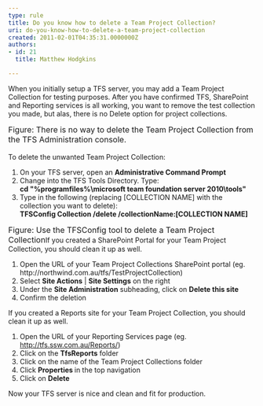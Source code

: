 ```yaml
---
type: rule
title: Do you know how to delete a Team Project Collection?
uri: do-you-know-how-to-delete-a-team-project-collection
created: 2011-02-01T04:35:31.0000000Z
authors:
- id: 21
  title: Matthew Hodgkins

---
```




<span class='intro'> When you initially setup a TFS server, you may add a Team Project Collection for testing purposes. After you have confirmed TFS, SharePoint and Reporting services is all working, you want to remove the test collection you made, but alas, there is no Delete option for project collections.
 </span>


  <img alt="" src="/TFS/RulesToBetterTFSAdministration/PublishingImages/tfs-admin-no-delete.png" /> <br>
<font class="ms-rteCustom-FigureNormal" size="+0">Figure&#58; There is no way to delete the Team Project Collection from the TFS Administration console.<br>
</font><br>
To delete the unwanted Team Project Collection&#58;<br>
<ol>
    <li>On your TFS server, open an <strong>Administrative Command Prompt</strong> </li>
    <li>Change into the TFS Tools Directory. Type&#58;<br>
    <strong>cd &quot;%programfiles%\microsoft team foundation server 2010\tools&quot;</strong> </li>
    <li>Type in the following (replacing [COLLECTION NAME] with the collection you want to delete)&#58;<br>
    <strong>TFSConfig Collection /delete /collectionName&#58;[COLLECTION NAME]<br>
    </strong></li>
</ol>
<p><img alt="" src="/TFS/RulesToBetterTFSAdministration/PublishingImages/tfs-admin-delete-collection.png" /><br>
<font class="ms-rteCustom-FigureNormal" size="+0">Figure&#58; Use the TFSConfig tool to delete a Team Project Collection</font>If you created a SharePoint Portal for your Team Project Collection, you should clean it up as well.</p>
<ol>
    <li>Open the URL of your Team Project Collections SharePoint portal (eg. http&#58;//northwind.com.au/tfs/TestProjectCollection) </li>
    <li>Select <strong>Site Actions</strong> | <strong>Site Settings</strong> on the right </li>
    <li>Under the <strong>Site Administration</strong> subheading, click on <strong>Delete this site</strong> </li>
    <li>Confirm the deletion </li>
</ol>
<p>If you created a Reports site for your Team Project Collection, you should clean it up as well.</p>
<ol>
    <li>Open the URL of your Reporting Services page (eg. <a shape="rect" href="http&#58;//tfs.ssw.com.au/Reports/">http&#58;//tfs.ssw.com.au/Reports/</a>) </li>
    <li>Click on the <strong>TfsReports</strong> folder </li>
    <li>Click on the name of the Team Project Collections folder </li>
    <li>Click <strong>Properties </strong>in the top navigation </li>
    <li>Click on <strong>Delete</strong> </li>
</ol>
<p>Now your TFS server is nice and clean and fit for production.</p>



